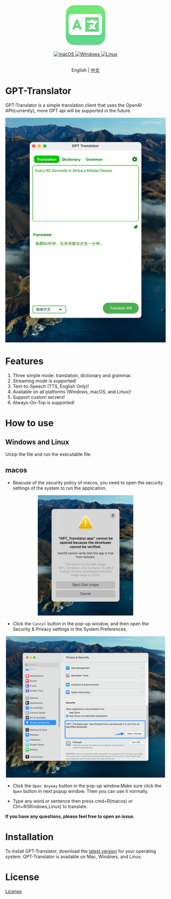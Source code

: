 <!--
 * @Date: 2023-04-10 19:41:40
 * @LastEditors: JessGuo
 * @LastEditTime: 2023-04-13 23:37:09
 * @FilePath: /GPT_Translator/README.md
-->

<p align="center">
  <a  target="_blank">
    <img alt="logo" width="128px" height="128px" src="https://raw.githubusercontent.com/JesseGuoX/GPT-Translator/master/GPT_Translator.png" />
  </a>
</p>


<p align="center">
 
  <a href="https://github.com/JesseGuoX/GPT-Translator/releases" target="_blank">
    <img alt="macOS" src="https://img.shields.io/badge/-macOS-black?style=flat-square&logo=apple&logoColor=white" />
  </a>

  <a href="https://github.com/JesseGuoX/GPT-Translator/releases" target="_blank">
    <img alt="Windows" src="https://img.shields.io/badge/-Windows-blue?style=flat-square&logo=windows&logoColor=white" />
  </a>

  <a href="https://github.com/JesseGuoX/GPT-Translator/releases" target="_blank">
    <img alt="Linux" src="https://img.shields.io/badge/-Linux-yellow?style=flat-square&logo=linux&logoColor=white" />
  </a>
</p>

<p align="center">
    <br> English | <a href="README_zh.md">中文</a>
</p>

# GPT-Translator

  GPT-Translator is a simple translation client that uses the OpenAI API(currently), more GPT api will be supported in the future.

<p align="center">
  <a  target="_blank">
    <img  width="512px"  src="https://raw.githubusercontent.com/JesseGuoX/GPT-Translator/master/doc/screenshot.png" />
  </a>
</p>



# Features


1. Three simple mode: translation, dictionary and grammar.
2. Streaming mode is supported!
3. Text-to-Speech (TTS, English Only)!
4. Available on all platforms (Windows, macOS, and Linux)!
5. Support custom servers!
6. Always-On-Top is supported!

# How to use

## Windows and Linux
  Unzip the file and run the executable file.

## macos


  * Beacuse of the security policy of macos, you need to open the security settings of the system to run the application.
  
<p align="center">
  <a  target="_blank">
    <img  width="300px"  src="https://raw.githubusercontent.com/JesseGuoX/GPT-Translator/master/doc/verfiywarning.png" />
  </a>
</p>

  * Click the `Cancel` button in the pop-up window, and then open the Security & Privacy settings in the System Preferences.
  
<p align="center">
  <a  target="_blank">
    <img  width="500px"  src="https://raw.githubusercontent.com/JesseGuoX/GPT-Translator/master/doc/p&s.png" />
  </a>
</p>

  * Click the `Open Anyway` button in the pop-up window.Make sure click the `Open` button in next popup window. Then you can use it normally.


  * Type any word or sentence then press cmd+R(macos) or Ctrl+R(Windows,Linux) to translate.

**If you have any questions, please feel free to open an issue.**


# Installation

To install GPT-Translator, download the [latest version](https://github.com/JesseGuoX/GPT-Translator/releases/latest) for your operating system. GPT-Translator is available on Mac, Windows, and Linux.

# License

[License](https://raw.githubusercontent.com/JesseGuoX/GPT-Translator/master/License)

